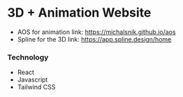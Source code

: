 # 3D + Animation Website
- AOS for animation link: https://michalsnik.github.io/aos
- Spline for the 3D link: https://app.spline.design/home
### Technology
- React
- Javascript
- Tailwind CSS
